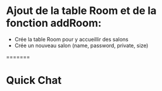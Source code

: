 # Ajout de la table Room et de la fonction addRoom:

- Crée la table Room pour y accueillir des salons
- Crée un nouveau salon (name, password, private, size)

=======
# Quick Chat